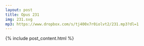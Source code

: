 ```yaml
---
layout: post
title: Opus 231
img: 231.svg
mp3: https://www.dropbox.com/s/tj400x7r0iolvt2/231.mp3?dl=1
---
```


{% include post_content.html %}
